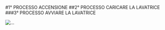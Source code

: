 #1° PROCESSO
ACCENSIONE
##2° PROCESSO
CARICARE LA LAVATRICE
###3° PROCESSO
AVVIARE LA LAVATRICE


![...](https://www.testo-unico-sicurezza.com/81/_media/img/large/playstoremy81.jpg)
